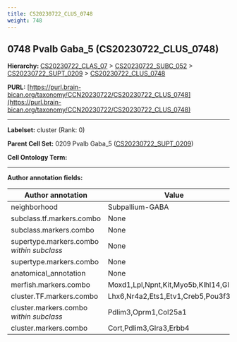 ```yaml
---
title: CS20230722_CLUS_0748
weight: 748
---
```

## 0748 Pvalb Gaba_5 (CS20230722_CLUS_0748)
<b>Hierarchy: </b>
[CS20230722_CLAS_07](../CS20230722_CLAS_07) >
[CS20230722_SUBC_052](../CS20230722_SUBC_052) >
[CS20230722_SUPT_0209](../CS20230722_SUPT_0209) >
[CS20230722_CLUS_0748](../CS20230722_CLUS_0748)

**PURL:** [https://purl.brain-bican.org/taxonomy/CCN20230722/CS20230722_CLUS_0748](https://purl.brain-bican.org/taxonomy/CCN20230722/CS20230722_CLUS_0748)

---


**Labelset:** cluster (Rank: 0)

**Parent Cell Set:** 0209 Pvalb Gaba_5 ([CS20230722_SUPT_0209](../CS20230722_SUPT_0209))



**Cell Ontology Term:** 

[MARKER GENES.]: #


---

[TRANSFERRED ANNOTATIONS.]: #


[AUTHOR ANNOTATION FIELDS.]: #


**Author annotation fields:**

| Author annotation | Value |
|-------------------|-------|
|neighborhood|Subpallium-GABA|
|subclass.tf.markers.combo|None|
|subclass.markers.combo|None|
|supertype.markers.combo _within subclass_|None|
|supertype.markers.combo|None|
|anatomical_annotation|None|
|merfish.markers.combo|Moxd1,Lpl,Npnt,Kit,Myo5b,Klhl14,Glra3|
|cluster.TF.markers.combo|Lhx6,Nr4a2,Ets1,Etv1,Creb5,Pou3f3|
|cluster.markers.combo _within subclass_|Pdlim3,Oprm1,Col25a1|
|cluster.markers.combo|Cort,Pdlim3,Glra3,Erbb4|
